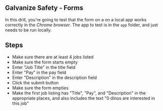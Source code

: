## Galvanize Safety - Forms

In this drill, you're going to test that the form on a on a local app works correctly in the *Chrome browser*. The app to test is in the `app` folder, and just needs to be run locally.

## Steps

* Make sure there are at least 4 jobs listed
* Make sure the form starts empty
* Enter "Job Title" in the title field
* Enter "Pay" in the pay field
* Enter "Description" in the description field
* Click the submit button
* Make sure the form empties
* Make the first job listing has "Title", "Pay", and "Description" in the appropriate places, and also includes the text "0 dinos are interested in this job"

